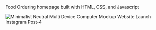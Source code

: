 Food Ordering homepage built with HTML, CSS, and Javascript

![Minimalist Neutral Multi Device Computer Mockup Website Launch Instagram Post-4](https://github.com/AmandaPaiG3/FoodOrderLP/assets/168582772/7fddd1fd-6497-471f-87db-5d5103405b03)

